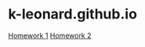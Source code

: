 # k-leonard.github.io

[Homework 1](https://k-leonard.github.io/index.html)
[Homework 2](https://k-leonard.github.io/wine_features.html)
